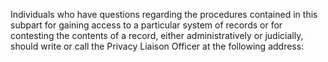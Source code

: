 Individuals who have questions regarding the procedures contained in this subpart for gaining access to a particular system of records or for contesting the contents of a record, either administratively or judicially, should write or call the Privacy Liaison Officer at the following address:
                                  

